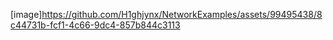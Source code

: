 [image]https://github.com/H1ghjynx/NetworkExamples/assets/99495438/8c44731b-fcf1-4c66-9dc4-857b844c3113